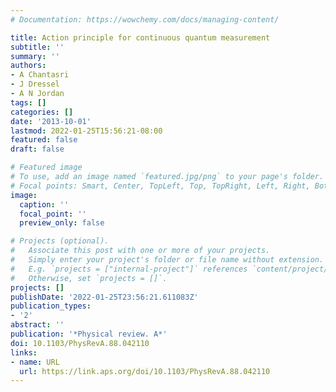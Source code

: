 ```yaml
---
# Documentation: https://wowchemy.com/docs/managing-content/

title: Action principle for continuous quantum measurement
subtitle: ''
summary: ''
authors:
- A Chantasri
- J Dressel
- A N Jordan
tags: []
categories: []
date: '2013-10-01'
lastmod: 2022-01-25T15:56:21-08:00
featured: false
draft: false

# Featured image
# To use, add an image named `featured.jpg/png` to your page's folder.
# Focal points: Smart, Center, TopLeft, Top, TopRight, Left, Right, BottomLeft, Bottom, BottomRight.
image:
  caption: ''
  focal_point: ''
  preview_only: false

# Projects (optional).
#   Associate this post with one or more of your projects.
#   Simply enter your project's folder or file name without extension.
#   E.g. `projects = ["internal-project"]` references `content/project/deep-learning/index.md`.
#   Otherwise, set `projects = []`.
projects: []
publishDate: '2022-01-25T23:56:21.611083Z'
publication_types:
- '2'
abstract: ''
publication: '*Physical review. A*'
doi: 10.1103/PhysRevA.88.042110
links:
- name: URL
  url: https://link.aps.org/doi/10.1103/PhysRevA.88.042110
---
```

